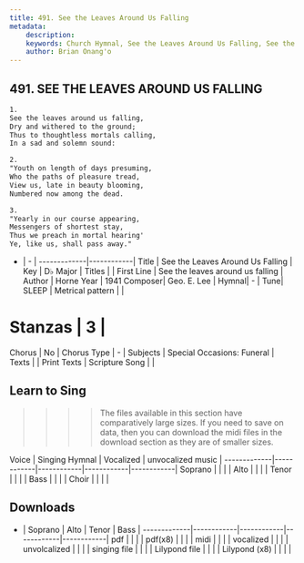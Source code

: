 ```yaml
---
title: 491. See the Leaves Around Us Falling
metadata:
    description: 
    keywords: Church Hymnal, See the Leaves Around Us Falling, See the leaves around us falling, 
    author: Brian Onang'o
---
```



## 491. SEE THE LEAVES AROUND US FALLING

```txt
1.
See the leaves around us falling, 
Dry and withered to the ground; 
Thus to thoughtless mortals calling, 
In a sad and solemn sound: 

2.
"Youth on length of days presuming, 
Who the paths of pleasure tread, 
View us, late in beauty blooming, 
Numbered now among the dead. 

3.
"Yearly in our course appearing, 
Messengers of shortest stay, 
Thus we preach in mortal hearing' 
Ye, like us, shall pass away."
```

- |   -  |
-------------|------------|
Title | See the Leaves Around Us Falling |
Key | D♭ Major |
Titles |  |
First Line | See the leaves around us falling |
Author | Horne
Year | 1941
Composer| Geo. E. Lee |
Hymnal|  - |
Tune| SLEEP |
Metrical pattern | |
# Stanzas | 3 |
Chorus | No |
Chorus Type | - |
Subjects | Special Occasions: Funeral |
Texts |  |
Print Texts | 
Scripture Song |  |
  
## Learn to Sing

>>>> The files available in this section have comparatively large sizes. If you need to save on data, then you can download the midi files in the download section as they are of smaller sizes.

Voice |  Singing Hymnal | Vocalized | unvocalized music |
-------------|------------|------------|------------|------------|
Soprano | | | |
Alto | | | |
Tenor | | | |
Bass | | | |
Choir | | | |

## Downloads

- |  Soprano | Alto | Tenor | Bass |
-------------|------------|------------|------------|------------|
pdf | | | |
pdf(x8) | | | |
midi | | | |
vocalized | | | |
unvolcalized | | | |
singing file | | | |
Lilypond file | | | |
Lilypond (x8) | | | |
  
